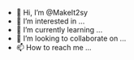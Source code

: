 - 👋 Hi, I’m @MakeIt2sy
- 👀 I’m interested in ...
- 🌱 I’m currently learning ...
- 💞️ I’m looking to collaborate on ...
- 📫 How to reach me ...

<!---
MakeIt2sy/MakeIt2sy is a ✨ special ✨ repository because its `README.md` (this file) appears on your GitHub profile.
You can click the Preview link to take a look at your changes.
--->
